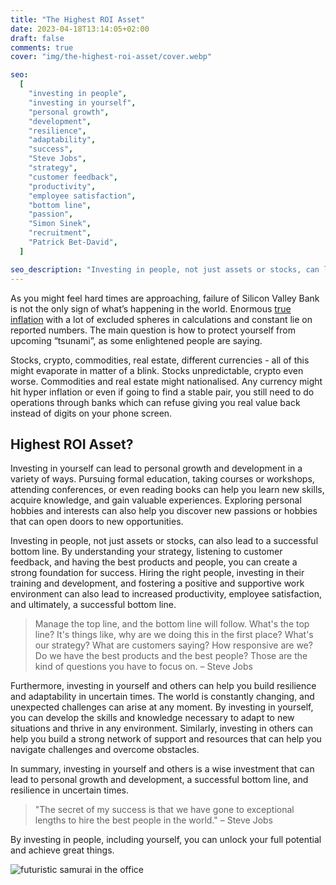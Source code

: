 ```yaml
---
title: "The Highest ROI Asset"
date: 2023-04-18T13:14:05+02:00
draft: false
comments: true
cover: "img/the-highest-roi-asset/cover.webp"

seo:
  [
    "investing in people",
    "investing in yourself",
    "personal growth",
    "development",
    "resilience",
    "adaptability",
    "success",
    "Steve Jobs",
    "strategy",
    "customer feedback",
    "productivity",
    "employee satisfaction",
    "bottom line",
    "passion",
    "Simon Sinek",
    "recruitment",
    "Patrick Bet-David",
  ]

seo_description: "Investing in people, not just assets or stocks, can lead to a successful bottom line. By hiring the right people, investing in their training and development, and fostering a positive work environment, you can create a strong foundation for success. In uncertain times, investing in yourself and others can lead to personal growth, development, and resilience. Learn how investing in people can unlock your full potential and achieve great things."
---
```


As you might feel hard times are approaching, failure of Silicon Valley Bank is not the only sign of what’s happening in the world. Enormous [true inflation](<[https://truflation.com](https://truflation.com/)>) with a lot of excluded spheres in calculations and constant lie on reported numbers. The main question is how to protect yourself from upcoming “tsunami”, as some enlightened people are saying.

Stocks, crypto, commodities, real estate, different currencies - all of this might evaporate in matter of a blink. Stocks unpredictable, crypto even worse. Commodities and real estate might nationalised. Any currency might hit hyper inflation or even if going to find a stable pair, you still need to do operations through banks which can refuse giving you real value back instead of digits on your phone screen.

## Highest ROI Asset?

Investing in yourself can lead to personal growth and development in a variety of ways. Pursuing formal education, taking courses or workshops, attending conferences, or even reading books can help you learn new skills, acquire knowledge, and gain valuable experiences. Exploring personal hobbies and interests can also help you discover new passions or hobbies that can open doors to new opportunities.

Investing in people, not just assets or stocks, can also lead to a successful bottom line. By understanding your strategy, listening to customer feedback, and having the best products and people, you can create a strong foundation for success. Hiring the right people, investing in their training and development, and fostering a positive and supportive work environment can also lead to increased productivity, employee satisfaction, and ultimately, a successful bottom line.

> Manage the top line, and the bottom line will follow. What's the top line? It's things like, why are we doing this in the first place? What's our strategy? What are customers saying? How responsive are we? Do we have the best products and the best people? Those are the kind of questions you have to focus on. – Steve Jobs

Furthermore, investing in yourself and others can help you build resilience and adaptability in uncertain times. The world is constantly changing, and unexpected challenges can arise at any moment. By investing in yourself, you can develop the skills and knowledge necessary to adapt to new situations and thrive in any environment. Similarly, investing in others can help you build a strong network of support and resources that can help you navigate challenges and overcome obstacles.

In summary, investing in yourself and others is a wise investment that can lead to personal growth and development, a successful bottom line, and resilience in uncertain times.

> "The secret of my success is that we have gone to exceptional lengths to hire the best people in the world." – Steve Jobs

By investing in people, including yourself, you can unlock your full potential and achieve great things.

![futuristic samurai in the office](/img/the-highest-roi-asset/samurai.webp)
